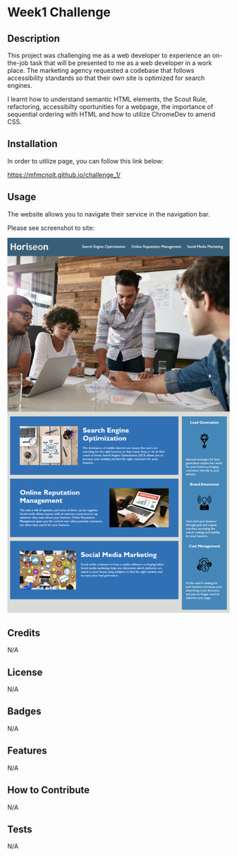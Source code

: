 # Week1 Challenge

## Description

This project was challenging me as a web developer to experience an on-the-job task that will be presented to me as a web developer in a work place. The marketing agency requested a codebase that follows accessibility standards so that their own site is optimized for search engines.

I learnt how to understand semantic HTML elements, the Scout Rule, refactoring, accessibilty oportunities for a webpage, the importance of sequential ordering with HTML and how to utilize ChromeDev to amend CSS.


## Installation
In order to utilize page, you can follow this link below:

https://mfmcnolt.github.io/challenge_1/

## Usage

The website allows you to navigate their service in the navigation bar. 

Please see screenshot to site:

![alt text](assets/images/Screenshot.png)

## Credits

N/A

## License

N/A

## Badges

N/A

## Features

N/A

## How to Contribute

N/A

## Tests

N/A
